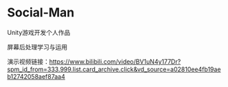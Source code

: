 # Social-Man
Unity游戏开发个人作品

屏幕后处理学习与运用

演示视频链接：https://www.bilibili.com/video/BV1uN4y177Dr?spm_id_from=333.999.list.card_archive.click&vd_source=a02810ee4fb19aeb12742058aef87aa4
